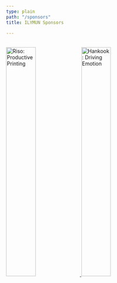 ```yaml
---
type: plain
path: "/sponsors"
title: ILYMUN Sponsors

---
```

<br/>

<a href="https://www.risofrance.fr/">
<img src="https://ilymun.org/images/logo_riso.png" alt="Riso: Productive Printing" style="height:40%;width:40%;">
</a>

<a href="https://www.hankooktire.com/">
<img src="https://ilymun.org/images/logo_hankook.png" alt="Hankook: Driving Emotion" style="height:40%;width:40%;">
</a>
